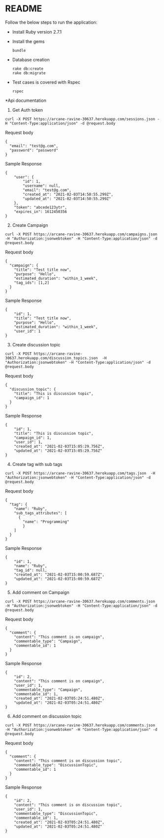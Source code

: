 # README

Follow the below steps to run the application:

* Install Ruby version 2.7.1

* Install the gems
  ```
  bundle
  ```

* Database creation
  ```
  rake db:create
  rake db:migrate
  ```

* Test cases is covered with Rspec
  ```
  rspec
  ```

*Api documentation

1. Get Auth token

```
curl -X POST https://arcane-ravine-30637.herokuapp.com/sessions.json -H "Content-Type:application/json" -d @request.body
```
Request body

```
{
  "email": "test@g.com",
  "password": "password"
}
```

Sample Response

```
{
    "user": {
        "id": 1,
        "username": null,
        "email": "test@g.com",
        "created_at": "2021-02-03T14:50:55.299Z",
        "updated_at": "2021-02-03T14:50:55.299Z"
    },
    "token": "abcede123ytr",
    "expires_in": 1612450356
}
```

2. Create Campaign

```
curl -X POST https://arcane-ravine-30637.herokuapp.com/campaigns.json  -H "Authorization:jsonwebtoken" -H "Content-Type:application/json" -d @request.body
```
Request body

```
{
  "campaign": {
    "title": "Test title now",
    "purpose": "Hello",
    "estimated_duration": "within_1_week",
    "tag_ids": [1,2]
  }
}
```

Sample Response

```
{
    "id": 1,
    "title": "Test title now",
    "purpose": "Hello",
    "estimated_duration": "within_1_week",
    "user_id": 1
}
```


3. Create discussion topic

```
curl -X POST https://arcane-ravine-30637.herokuapp.com/discussion_topics.json  -H "Authorization:jsonwebtoken" -H "Content-Type:application/json" -d @request.body
```
Request body

```
{
  "discussion_topic": {
    "title": "This is discussion topic",
    "campaign_id": 1
  }
}
```

Sample Response

```
{
    "id": 1,
    "title": "This is discussion topic",
    "campaign_id": 1,
    "user_id": 1,
    "created_at": "2021-02-03T15:05:29.756Z",
    "updated_at": "2021-02-03T15:05:29.756Z"
}
```

4. Create tag with sub tags

```
curl -X POST https://arcane-ravine-30637.herokuapp.com/tags.json  -H "Authorization:jsonwebtoken" -H "Content-Type:application/json" -d @request.body
```
Request body

```
{
  "tag": {
    "name": "Ruby",
    "sub_tags_attributes": [
      {
        "name": "Programming"
        }
    ]
  }
}
```

Sample Response

```
{
    "id": 1,
    "name": "Ruby",
    "tag_id": null,
    "created_at": "2021-02-03T15:00:59.687Z",
    "updated_at": "2021-02-03T15:00:59.687Z"
}
```


5. Add comment on Campaign

```
curl -X POST https://arcane-ravine-30637.herokuapp.com/comments.json  -H "Authorization:jsonwebtoken" -H "Content-Type:application/json" -d @request.body
```
Request body

```
{
  "comment": {
    "content": "This comment is on campaign",
    "commentable_type": "Campaign",
    "commentable_id": 1
  }
}
```

Sample Response

```
{
    "id": 2,
    "content": "This comment is on campaign",
    "user_id": 1,
    "commentable_type": "Campaign",
    "commentable_id": 1,
    "created_at": "2021-02-03T05:24:51.480Z",
    "updated_at": "2021-02-03T05:24:51.480Z"
}
```

6. Add comment on discussion topic

```
curl -X POST https://arcane-ravine-30637.herokuapp.com/comments.json  -H "Authorization:jsonwebtoken" -H "Content-Type:application/json" -d @request.body
```
Request body

```
{
  "comment": {
    "content": "This comment is on discussion topic",
    "commentable_type": "DiscussionTopic",
    "commentable_id": 1
  }
}
```

Sample Response

```
{
    "id": 2,
    "content": "This comment is on discussion topic",
    "user_id": 1,
    "commentable_type": "DiscussionTopic",
    "commentable_id": 1,
    "created_at": "2021-02-03T05:24:51.480Z",
    "updated_at": "2021-02-03T05:24:51.480Z"
}
```